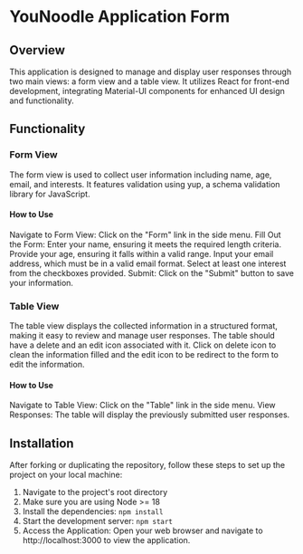 # YouNoodle Application Form

## Overview
This application is designed to manage and display user responses through two main views: a form view and a table view. It utilizes React for front-end development, integrating Material-UI components for enhanced UI design and functionality.

## Functionality

### Form View
The form view is used to collect user information including name, age, email, and interests. It features validation using yup, a schema validation library for JavaScript.

#### How to Use
Navigate to Form View: Click on the "Form" link in the side menu.
Fill Out the Form:
Enter your name, ensuring it meets the required length criteria.
Provide your age, ensuring it falls within a valid range.
Input your email address, which must be in a valid email format.
Select at least one interest from the checkboxes provided.
Submit: Click on the "Submit" button to save your information.

### Table View
The table view displays the collected information in a structured format, making it easy to review and manage user responses. 
The table should have a delete and an edit icon associated with it. Click on delete icon to clean the information filled and the edit icon to be redirect to the form to edit the information.

#### How to Use
Navigate to Table View: Click on the "Table" link in the side menu.
View Responses: The table will display the previously submitted user responses.

## Installation
After forking or duplicating the repository, follow these steps to set up the project on your local machine:

1. Navigate to the project's root directory
1. Make sure you are using Node >= 18
2. Install the dependencies: `npm install`
3. Start the development server: `npm start`
4. Access the Application: Open your web browser and navigate to http://localhost:3000 to view the application.
  
